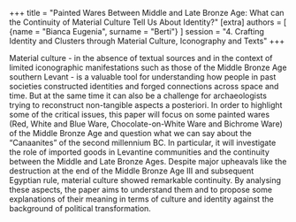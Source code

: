 +++
title = "Painted Wares Between Middle and Late Bronze Age: What can the Continuity of Material Culture Tell Us About Identity?"
[extra]
authors = [
    {name = "Bianca Eugenia", surname = "Berti"}
]
session = "4. Crafting Identity and Clusters through Material Culture, Iconography and Texts"
+++

Material culture - in the absence of textual sources and in the context of limited iconographic manifestations such as those of the Middle Bronze Age southern Levant - is a valuable tool for understanding how people in past societies constructed identities and forged connections across space and time. But at the same time it can also be a challenge for archaeologists trying to reconstruct non-tangible aspects a posteriori. In order to highlight some of the critical issues, this paper will focus on some painted wares (Red, White and Blue Ware, Chocolate-on-White Ware and Bichrome Ware) of the Middle Bronze Age and question what we can say about the “Canaanites” of the second millennium BC. In particular, it will investigate the role of imported goods in Levantine communities and the continuity between the Middle and Late Bronze Ages. Despite major upheavals like the destruction at the end of the Middle Bronze Age III and subsequent Egyptian rule, material culture showed remarkable continuity. By analysing these aspects, the paper aims to understand them and to propose some explanations of their meaning in terms of culture and identity against the background of political transformation.


